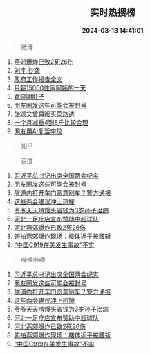 <div align="center"><h2>实时热搜榜</h2><h4>2024-03-13 14:41:01</h4></div>

> 微博  

1. [燕郊爆炸已致2死26伤](https://s.weibo.com/weibo?q=%23%E7%87%95%E9%83%8A%E7%88%86%E7%82%B8%E5%B7%B2%E8%87%B42%E6%AD%BB26%E4%BC%A4%23&t=31&band_rank=1&Refer=top)<br />
2. [刘宇 抄袭](https://s.weibo.com/weibo?q=%E5%88%98%E5%AE%87%20%E6%8A%84%E8%A2%AD&t=31&band_rank=2&Refer=top)<br />
3. [政府工作报告全文](https://s.weibo.com/weibo?q=%23%E6%94%BF%E5%BA%9C%E5%B7%A5%E4%BD%9C%E6%8A%A5%E5%91%8A%E5%85%A8%E6%96%87%23&t=31&band_rank=3&Refer=top)<br />
4. [月薪15000住家阿姨的一天](https://s.weibo.com/weibo?q=%E6%9C%88%E8%96%AA15000%E4%BD%8F%E5%AE%B6%E9%98%BF%E5%A7%A8%E7%9A%84%E4%B8%80%E5%A4%A9&t=31&band_rank=4&Refer=top)<br />
5. [黄晓明肚子](https://s.weibo.com/weibo?q=%23%E9%BB%84%E6%99%93%E6%98%8E%E8%82%9A%E5%AD%90%23&t=31&band_rank=5&Refer=top)<br />
6. [朋友圈发这些可能会被封号](https://s.weibo.com/weibo?q=%23%E6%9C%8B%E5%8F%8B%E5%9C%88%E5%8F%91%E8%BF%99%E4%BA%9B%E5%8F%AF%E8%83%BD%E4%BC%9A%E8%A2%AB%E5%B0%81%E5%8F%B7%23&t=31&band_rank=6&Refer=top)<br />
7. [张颂文曾舜晞买菜路透](https://s.weibo.com/weibo?q=%23%E5%BC%A0%E9%A2%82%E6%96%87%E6%9B%BE%E8%88%9C%E6%99%9E%E4%B9%B0%E8%8F%9C%E8%B7%AF%E9%80%8F%23&t=31&band_rank=7&Refer=top)<br />
8. [一个月减重4到8斤比较合理](https://s.weibo.com/weibo?q=%23%E4%B8%80%E4%B8%AA%E6%9C%88%E5%87%8F%E9%87%8D4%E5%88%B08%E6%96%A4%E6%AF%94%E8%BE%83%E5%90%88%E7%90%86%23&t=31&band_rank=8&Refer=top)<br />
9. [网友用AI复活李玟](https://s.weibo.com/weibo?q=%23%E7%BD%91%E5%8F%8B%E7%94%A8AI%E5%A4%8D%E6%B4%BB%E6%9D%8E%E7%8E%9F%23&t=31&band_rank=9&Refer=top)<br />

> 知乎  


> 百度  

1. [习近平总书记出席全国两会纪实](https://www.baidu.com/s?wd=%E4%B9%A0%E8%BF%91%E5%B9%B3%E6%80%BB%E4%B9%A6%E8%AE%B0%E5%87%BA%E5%B8%AD%E5%85%A8%E5%9B%BD%E4%B8%A4%E4%BC%9A%E7%BA%AA%E5%AE%9E&sa=fyb_news&rsv_dl=fyb_news)<br />
2. [朋友圈发这些可能会被封号](https://www.baidu.com/s?wd=%E6%9C%8B%E5%8F%8B%E5%9C%88%E5%8F%91%E8%BF%99%E4%BA%9B%E5%8F%AF%E8%83%BD%E4%BC%9A%E8%A2%AB%E5%B0%81%E5%8F%B7&sa=fyb_news&rsv_dl=fyb_news)<br />
3. [隧道内打开车门恶意别车？警方通报](https://www.baidu.com/s?wd=%E9%9A%A7%E9%81%93%E5%86%85%E6%89%93%E5%BC%80%E8%BD%A6%E9%97%A8%E6%81%B6%E6%84%8F%E5%88%AB%E8%BD%A6%EF%BC%9F%E8%AD%A6%E6%96%B9%E9%80%9A%E6%8A%A5&sa=fyb_news&rsv_dl=fyb_news)<br />
4. [这些两会建议冲上热搜](https://www.baidu.com/s?wd=%E8%BF%99%E4%BA%9B%E4%B8%A4%E4%BC%9A%E5%BB%BA%E8%AE%AE%E5%86%B2%E4%B8%8A%E7%83%AD%E6%90%9C&sa=fyb_news&rsv_dl=fyb_news)<br />
5. [爷爷天天啃馒头省钱为3岁孙子治病](https://www.baidu.com/s?wd=%E7%88%B7%E7%88%B7%E5%A4%A9%E5%A4%A9%E5%95%83%E9%A6%92%E5%A4%B4%E7%9C%81%E9%92%B1%E4%B8%BA3%E5%B2%81%E5%AD%99%E5%AD%90%E6%B2%BB%E7%97%85&sa=fyb_news&rsv_dl=fyb_news)<br />
6. [河北一足疗店宣布赞助中超球队](https://www.baidu.com/s?wd=%E6%B2%B3%E5%8C%97%E4%B8%80%E8%B6%B3%E7%96%97%E5%BA%97%E5%AE%A3%E5%B8%83%E8%B5%9E%E5%8A%A9%E4%B8%AD%E8%B6%85%E7%90%83%E9%98%9F&sa=fyb_news&rsv_dl=fyb_news)<br />
7. [河北燕郊爆炸已致2死26伤](https://www.baidu.com/s?wd=%23%E7%87%95%E9%83%8A%E5%8F%91%E7%94%9F%E7%88%86%E7%82%B8%23&sa=fyb_news&rsv_dl=fyb_news)<br />
8. [俯拍燕郊爆炸现场：楼体近乎被腰斩](https://www.baidu.com/s?wd=%E4%BF%AF%E6%8B%8D%E7%87%95%E9%83%8A%E7%88%86%E7%82%B8%E7%8E%B0%E5%9C%BA%EF%BC%9A%E6%A5%BC%E4%BD%93%E8%BF%91%E4%B9%8E%E8%A2%AB%E8%85%B0%E6%96%A9&sa=fyb_news&rsv_dl=fyb_news)<br />
9. [“中国C919在美发生事故”不实](https://www.baidu.com/s?wd=%E2%80%9C%E4%B8%AD%E5%9B%BDC919%E5%9C%A8%E7%BE%8E%E5%8F%91%E7%94%9F%E4%BA%8B%E6%95%85%E2%80%9D%E4%B8%8D%E5%AE%9E&sa=fyb_news&rsv_dl=fyb_news)<br />

> 哔哩哔哩  

1. [习近平总书记出席全国两会纪实](https://www.baidu.com/s?wd=%E4%B9%A0%E8%BF%91%E5%B9%B3%E6%80%BB%E4%B9%A6%E8%AE%B0%E5%87%BA%E5%B8%AD%E5%85%A8%E5%9B%BD%E4%B8%A4%E4%BC%9A%E7%BA%AA%E5%AE%9E&sa=fyb_news&rsv_dl=fyb_news)<br />
2. [朋友圈发这些可能会被封号](https://www.baidu.com/s?wd=%E6%9C%8B%E5%8F%8B%E5%9C%88%E5%8F%91%E8%BF%99%E4%BA%9B%E5%8F%AF%E8%83%BD%E4%BC%9A%E8%A2%AB%E5%B0%81%E5%8F%B7&sa=fyb_news&rsv_dl=fyb_news)<br />
3. [隧道内打开车门恶意别车？警方通报](https://www.baidu.com/s?wd=%E9%9A%A7%E9%81%93%E5%86%85%E6%89%93%E5%BC%80%E8%BD%A6%E9%97%A8%E6%81%B6%E6%84%8F%E5%88%AB%E8%BD%A6%EF%BC%9F%E8%AD%A6%E6%96%B9%E9%80%9A%E6%8A%A5&sa=fyb_news&rsv_dl=fyb_news)<br />
4. [这些两会建议冲上热搜](https://www.baidu.com/s?wd=%E8%BF%99%E4%BA%9B%E4%B8%A4%E4%BC%9A%E5%BB%BA%E8%AE%AE%E5%86%B2%E4%B8%8A%E7%83%AD%E6%90%9C&sa=fyb_news&rsv_dl=fyb_news)<br />
5. [爷爷天天啃馒头省钱为3岁孙子治病](https://www.baidu.com/s?wd=%E7%88%B7%E7%88%B7%E5%A4%A9%E5%A4%A9%E5%95%83%E9%A6%92%E5%A4%B4%E7%9C%81%E9%92%B1%E4%B8%BA3%E5%B2%81%E5%AD%99%E5%AD%90%E6%B2%BB%E7%97%85&sa=fyb_news&rsv_dl=fyb_news)<br />
6. [河北一足疗店宣布赞助中超球队](https://www.baidu.com/s?wd=%E6%B2%B3%E5%8C%97%E4%B8%80%E8%B6%B3%E7%96%97%E5%BA%97%E5%AE%A3%E5%B8%83%E8%B5%9E%E5%8A%A9%E4%B8%AD%E8%B6%85%E7%90%83%E9%98%9F&sa=fyb_news&rsv_dl=fyb_news)<br />
7. [河北燕郊爆炸已致2死26伤](https://www.baidu.com/s?wd=%23%E7%87%95%E9%83%8A%E5%8F%91%E7%94%9F%E7%88%86%E7%82%B8%23&sa=fyb_news&rsv_dl=fyb_news)<br />
8. [俯拍燕郊爆炸现场：楼体近乎被腰斩](https://www.baidu.com/s?wd=%E4%BF%AF%E6%8B%8D%E7%87%95%E9%83%8A%E7%88%86%E7%82%B8%E7%8E%B0%E5%9C%BA%EF%BC%9A%E6%A5%BC%E4%BD%93%E8%BF%91%E4%B9%8E%E8%A2%AB%E8%85%B0%E6%96%A9&sa=fyb_news&rsv_dl=fyb_news)<br />
9. [“中国C919在美发生事故”不实](https://www.baidu.com/s?wd=%E2%80%9C%E4%B8%AD%E5%9B%BDC919%E5%9C%A8%E7%BE%8E%E5%8F%91%E7%94%9F%E4%BA%8B%E6%95%85%E2%80%9D%E4%B8%8D%E5%AE%9E&sa=fyb_news&rsv_dl=fyb_news)<br />
